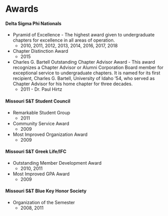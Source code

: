 ﻿# Awards

#### Delta Sigma Phi Nationals

- Pyramid of Excellence - The highest award given to undergraduate chapters for excellence in all areas of operation.
  - 2010, 2011, 2012, 2013, 2014, 2016, 2017, 2018
- Chapter Distinction Award
  - 2015
- Charles G. Bartell Outstanding Chapter Advisor Award - This award recognizes a Chapter Advisor or 
  Alumni Corporation Board member for exceptional service to undergraduate chapters. It is named for its 
  first recipient, Charles G. Bartell, University of Idaho ’54, who served as Chapter Advisor for his home 
  chapter for three decades.
  - 2011 - Dr. Paul Hirtz

#### Missouri S&amp;T Student Council

- Remarkable Student Group
  - 2011
- Community Service Award
  - 2009
- Most Improved Organization Award
  - 2009

#### Missouri S&amp;T Greek Life/IFC

- Outstanding Member Development Award
  - 2010, 2011
- Most Improved GPA Award
  - 2009

#### Missouri S&amp;T Blue Key Honor Society

- Organization of the Semester
  - 2008, 2011
